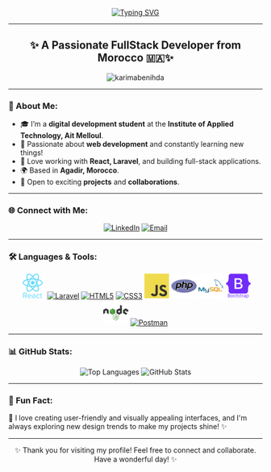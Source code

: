 <div align="center">
  
[![Typing SVG](https://readme-typing-svg.herokuapp.com?font=Dancing+Script&weight=600&pause=1000&color=FF69B4&width=800&height=100&size=50&lines=Azul!+I'm+Karima+Benihda+%F0%9F%A6%8B;Welcome+to+my+GitHub+profile!+%F0%9F%92%8C)](https://git.io/typing-svg)

</div>

---

<h2 align="center">✨ A Passionate FullStack Developer from Morocco 🇲🇦✨</h2>

<p align="center">
<img src="https://komarev.com/ghpvc/?username=karimabenihda&label=Profile%20views&color=ff69b4&style=flat-square" alt="karimabenihda" />
</p>

---

### 🌸 About Me:
- 🎓 I’m a **digital development student** at the **Institute of Applied Technology, Ait Melloul**.
- 💖 Passionate about **web development** and constantly learning new things!
- 🌈 Love working with **React, Laravel**, and building full-stack applications.
- 🌍 Based in **Agadir, Morocco**.
- 🌟 Open to exciting **projects** and **collaborations**.

---

### 🌐 Connect with Me:
<p align="center">
  <a href="https://www.linkedin.com/in/karima-benihda-3004ba326/" target="_blank"><img src="https://img.shields.io/badge/LinkedIn-%230077B5.svg?style=for-the-badge&logo=linkedin&logoColor=white" alt="LinkedIn"></a>
  <a href="mailto:karimabenihda@gmail.com" target="_blank"><img src="https://img.shields.io/badge/Gmail-D14836?style=for-the-badge&logo=gmail&logoColor=white" alt="Email"></a>
</p>

---

### 🛠️ Languages & Tools:
<p align="center">
  <a href="https://reactjs.org/" target="_blank"><img src="https://raw.githubusercontent.com/devicons/devicon/master/icons/react/react-original-wordmark.svg" alt="React" width="50" height="50"/></a>
 <a href="https://laravel.com/" target="_blank"><img src="https://upload.wikimedia.org/wikipedia/commons/9/9a/Laravel.svg" alt="Laravel" width="50" height="50"/></a>
  <a href="https://developer.mozilla.org/en-US/docs/Web/HTML" target="_blank">
  <img src="https://cdn.jsdelivr.net/gh/devicons/devicon/icons/html5/html5-plain.svg" alt="HTML5" width="50" height="50"/></a>
  <a href="https://developer.mozilla.org/en-US/docs/Web/CSS" target="_blank">
  <img src="https://cdn.jsdelivr.net/gh/devicons/devicon/icons/css3/css3-plain.svg" alt="CSS3" width="50" height="50"/></a>
  <a href="https://developer.mozilla.org/en-US/docs/Web/JavaScript" target="_blank"><img src="https://raw.githubusercontent.com/devicons/devicon/master/icons/javascript/javascript-original.svg" alt="JavaScript" width="50" height="50"/></a>
  <a href="https://www.php.net" target="_blank"><img src="https://raw.githubusercontent.com/devicons/devicon/master/icons/php/php-original.svg" alt="PHP" width="50" height="50"/></a>
  <a href="https://www.mysql.com/" target="_blank"><img src="https://raw.githubusercontent.com/devicons/devicon/master/icons/mysql/mysql-original-wordmark.svg" alt="MySQL" width="50" height="50"/></a>
  <a href="https://getbootstrap.com" target="_blank"><img src="https://raw.githubusercontent.com/devicons/devicon/master/icons/bootstrap/bootstrap-plain-wordmark.svg" alt="Bootstrap" width="50" height="50"/></a>
  <a href="https://nodejs.org" target="_blank"><img src="https://raw.githubusercontent.com/devicons/devicon/master/icons/nodejs/nodejs-original-wordmark.svg" alt="Node.js" width="50" height="50"/></a>
  <a href="https://postman.com" target="_blank"><img src="https://www.vectorlogo.zone/logos/getpostman/getpostman-icon.svg" alt="Postman" width="50" height="50"/></a>
</p>

---

### 📊 GitHub Stats:
<p align="center">
  <img src="https://github-readme-stats.vercel.app/api/top-langs?username=karimabenihda&show_icons=true&locale=en&layout=compact&theme=rose_pine" alt="Top Languages" />
  <img src="https://github-readme-stats.vercel.app/api?username=karimabenihda&show_icons=true&locale=en&theme=rose_pine" alt="GitHub Stats" />
</p>

---

### 🌟 Fun Fact:
🌸 I love creating user-friendly and visually appealing interfaces, and I'm always exploring new design trends to make my projects shine! ✨

---

<div align="center">
✨ Thank you for visiting my profile! Feel free to connect and collaborate. Have a wonderful day! ✨  
</div>
